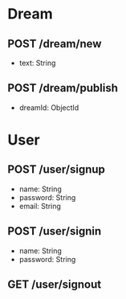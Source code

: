 # Dream

## POST /dream/new
+ text: String

## POST /dream/publish
+ dreamId: ObjectId


# User

## POST /user/signup
+ name: String
+ password: String
+ email: String

## POST /user/signin
+ name: String
+ password: String

## GET /user/signout
